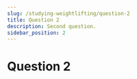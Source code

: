 ```yaml
---
slug: /studying-weightlifting/question-2
title: Question 2
description: Second question.
sidebar_position: 2
---
```

# Question 2